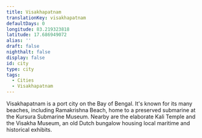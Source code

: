 ```yaml
---
title: Visakhapatnam
translationKey: visakhapatnam
defaultDays: 0
longitude: 83.219323818
latitude: 17.686949072
alias: ''
draft: false
nighthalt: false
display: false
id: city
type: city
tags:
  - Cities
  - Visakhapatnam
---
```

Visakhapatnam is a port city on the Bay of Bengal. It's known for its many beaches, including Ramakrishna Beach, home to a preserved submarine at the Kursura Submarine Museum. Nearby are the elaborate Kali Temple and the Visakha Museum, an old Dutch bungalow housing local maritime and historical exhibits.